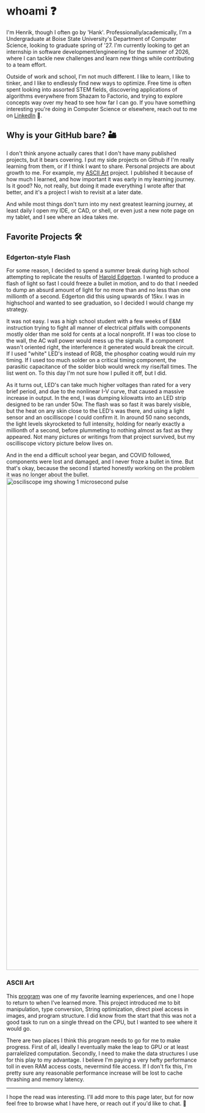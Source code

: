# whoami ❓

I'm Henrik, though I often go by 'Hank'. Professionally/academically, I'm a Undergraduate at Boise State University's Department of Computer Science, looking to graduate spring of '27. I'm currently looking to get an internship in software development/engineering for the summer of 2026, where I can tackle new challenges and learn new things while contributing to a team effort.

Outside of work and school, I'm not much different. I like to learn, I like to tinker, and I like to endlessly find new ways to optimize. Free time is often spent looking into assorted STEM fields, discovering applications of algorithms everywhere from Shazam to Factorio, and trying to explore concepts way over my head to see how far I can go. If you have something interesting you're doing in Computer Science or elsewhere, reach out to me on [LinkedIn](https://www.linkedin.com/in/henrikackler/) 📧.

## Why is your GitHub bare? 🏜️

I don't think anyone actually cares that I don't have many published projects, but it bears covering. I put my side projects on Github if I'm really learning from them, or if I think I want to share. Personal projects are about growth to me. For example, my [ASCII Art](https://github.com/HenrikAckler/asciiArt) project. I published it because of how much I learned, and how important it was early in my learning journey. Is it good? No, not really, but doing it made everything I wrote after that better, and it's a project I wish to revisit at a later date.

And while most things don't turn into my next greatest learning journey, at least daily I open my IDE, or CAD, or shell, or even just a new note page on my tablet, and I see where an idea takes me.

## Favorite Projects 🛠️

### Edgerton-style Flash
For some reason, I decided to spend a summer break during high school attempting to replicate the results of [Harold Edgerton](https://www.bbc.com/future/article/20140722-the-man-who-froze-the-world). I wanted to produce a flash of light so fast I could freeze a bullet in motion, and to do that I needed to dump an absurd amount of light for no more than and no less than one millionth of a second. Edgerton did this using upwards of 15kv. I was in highschool and wanted to see graduation, so I decided I would change my strategy.

It was not easy. I was a high school student with a few weeks of E&M instruction trying to fight all manner of electrical pitfalls with components mostly older than me sold for cents at a local nonprofit. If I was too close to the wall, the AC wall power would mess up the signals. If a component wasn't oriented right, the interference it generated would break the circuit. If I used "white" LED's instead of RGB, the phosphor coating would ruin my timing. If I used too much solder on a critical timing component, the parasitic capacitance of the solder blob would wreck my rise/fall times. The list went on. To this day I'm not sure how I pulled it off, but I did. 

As it turns out, LED's can take much higher voltages than rated for a very brief period, and due to the nonlinear I-V curve, that caused a massive increase in output. In the end, I was dumping kilowatts into an LED strip designed to be ran under 50w. The flash was so fast it was barely visible, but the heat on any skin close to the LED's was there, and using a light sensor and an oscilliscope I could confirm it. In around 50 nano seconds, the light levels skyrocketed to full intensity, holding for nearly exactly a millionth of a second, before plummeting to nothing almost as fast as they appeared. Not many pictures or writings from that project survived, but my oscilliscope victory picture below lives on.

And in the end a difficult school year began, and COVID followed, components were lost and damaged, and I never froze a bullet in time. But that's okay, because the second I started honestly working on the problem it was no longer about the bullet.
<img width="1720" height="1290" alt="osciliscope img showing 1 microsecond pulse" src="https://github.com/user-attachments/assets/e8ed1646-1f41-4d1f-a43f-bddf9a453d77" />

### ASCII Art

This [program](https://github.com/HenrikAckler/asciiArt) was one of my favorite learning experiences, and one I hope to return to when I've learned more. This project introduced me to bit manipulation, type conversion, String optimization, direct pixel access in images, and program structure. I did know from the start that this was not a good task to run on a single thread on the CPU, but I wanted to see where it would go.

There are two places I think this program needs to go for me to make progress. First of all, ideally I eventually make the leap to GPU or at least parralelized computation. Secondly, I need to make the data structures I use for this play to my advantage. I believe I'm paying a very hefty performance toll in even RAM access costs, nevermind file access. If I don't fix this, I'm pretty sure any reasonable performance increase will be lost to cache thrashing and memory latency. 

---

I hope the read was interesting. I'll add more to this page later, but for now feel free to browse what I have here, or reach out if you'd like to chat. 👋
